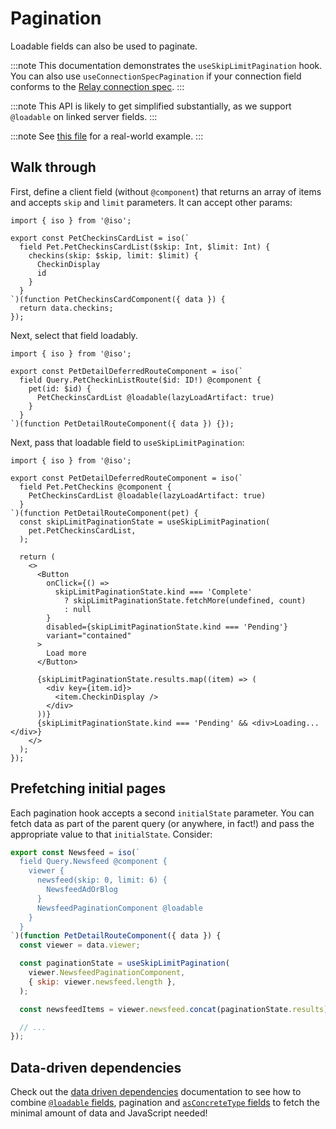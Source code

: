 # Pagination

Loadable fields can also be used to paginate.

:::note
This documentation demonstrates the `useSkipLimitPagination` hook. You can also use `useConnectionSpecPagination` if your connection field conforms to the [Relay connection spec](https://facebook.github.io/relay/graphql/connections.htm).
:::

:::note
This API is likely to get simplified substantially, as we support `@loadable` on linked server fields.
:::

:::note
See [this file](https://github.com/isographlabs/isograph/blob/dc7beaeab163159a9b38dbe3cbd731f7a03b3e38/demos/pet-demo/src/components/Newsfeed/NewsfeedRoute.tsx) for a real-world example.
:::

## Walk through

First, define a client field (without `@component`) that returns an array of items and accepts `skip` and `limit` parameters. It can accept other params:

```tsx
import { iso } from '@iso';

export const PetCheckinsCardList = iso(`
  field Pet.PetCheckinsCardList($skip: Int, $limit: Int) {
    checkins(skip: $skip, limit: $limit) {
      CheckinDisplay
      id
    }
  }
`)(function PetCheckinsCardComponent({ data }) {
  return data.checkins;
});
```

Next, select that field loadably.

```tsx
import { iso } from '@iso';

export const PetDetailDeferredRouteComponent = iso(`
  field Query.PetCheckinListRoute($id: ID!) @component {
    pet(id: $id) {
      PetCheckinsCardList @loadable(lazyLoadArtifact: true)
    }
  }
`)(function PetDetailRouteComponent({ data }) {});
```

Next, pass that loadable field to `useSkipLimitPagination`:

```tsx
import { iso } from '@iso';

export const PetDetailDeferredRouteComponent = iso(`
  field Pet.PetCheckins @component {
    PetCheckinsCardList @loadable(lazyLoadArtifact: true)
  }
`)(function PetDetailRouteComponent(pet) {
  const skipLimitPaginationState = useSkipLimitPagination(
    pet.PetCheckinsCardList,
  );

  return (
    <>
      <Button
        onClick={() =>
          skipLimitPaginationState.kind === 'Complete'
            ? skipLimitPaginationState.fetchMore(undefined, count)
            : null
        }
        disabled={skipLimitPaginationState.kind === 'Pending'}
        variant="contained"
      >
        Load more
      </Button>

      {skipLimitPaginationState.results.map((item) => (
        <div key={item.id}>
          <item.CheckinDisplay />
        </div>
      ))}
      {skipLimitPaginationState.kind === 'Pending' && <div>Loading...</div>}
    </>
  );
});
```

## Prefetching initial pages

Each pagination hook accepts a second `initialState` parameter. You can fetch data as part of the parent query (or anywhere, in fact!) and pass the appropriate value to that `initialState`. Consider:

```jsx
export const Newsfeed = iso(`
  field Query.Newsfeed @component {
    viewer {
      newsfeed(skip: 0, limit: 6) {
        NewsfeedAdOrBlog
      }
      NewsfeedPaginationComponent @loadable
    }
  }
`)(function PetDetailRouteComponent({ data }) {
  const viewer = data.viewer;

  const paginationState = useSkipLimitPagination(
    viewer.NewsfeedPaginationComponent,
    { skip: viewer.newsfeed.length },
  );

  const newsfeedItems = viewer.newsfeed.concat(paginationState.results);

  // ...
});
```

## Data-driven dependencies

Check out the [data driven dependencies](/docs/data-driven-dependencies/) documentation to see how to combine [`@loadable` fields](/docs/loadable-fields/), pagination and [`asConcreteType` fields](/docs/abstract-types/) to fetch the minimal amount of data and JavaScript needed!
